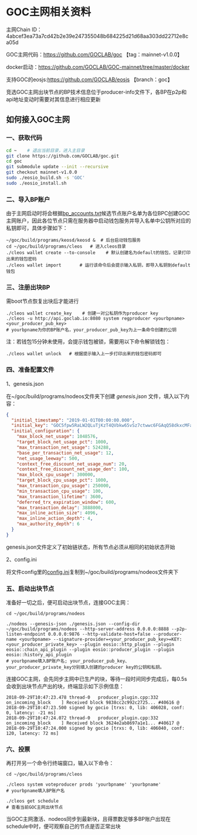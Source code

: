 # GOC主网相关资料

主网Chain ID：4abcef3ea73a7cd42b2e39e247355048b684225d21d68aa303dd22712e8ca05d

GOC主网代码：https://github.com/GOCLAB/goc  【tag：mainnet-v1.0.0】

docker启动：https://github.com/GOCLAB/GOC-mainnet/tree/master/docker

支持GOC的eosjs:https://github.com/GOCLAB/eosjs    【branch：goc】

竞选GOC主网出块节点的BP技术信息位于producer-info文件下，各BP在p2p和api地址变动时需要对其信息进行相应更新

## 如何接入GOC主网

### 一、获取代码

```sh
cd ~    # 退出当前目录，进入主目录
git clone https://github.com/GOCLAB/goc.git
cd goc
git submodule update --init --recursive
git checkout mainnet-v1.0.0
sudo ./eosio_build.sh -s 'GOC'
sudo ./eosio_install.sh
```

### 二、导入BP账户

由于主网启动时将会根据[bp_accounts.txt](https://github.com/GOCLAB/GOC-mainnet/blob/master/bp_accounts.txt)候选节点账户名单为各位BPC创建GOC主网账户，因此各位节点只需在服务器中启动钱包服务并导入名单中公钥所对应的私钥即可，具体步骤如下：

```shell
~/goc/build/programs/keosd/keosd &  # 后台启动钱包服务
cd ~/goc/build/programs/cleos   # 进入cleos目录
./cleos wallet create --to-console    # 默认创建名为default的钱包，记录打印出来的钱包密码
./cleos wallet import       # 运行该命令后会提示输入私钥，即导入私钥到default钱包
```


### 三、注册出块BP

需boot节点恢复出块后才能进行

```shell
./cleos wallet create_key    # 创建一对公私钥作为producer key
./cleos -u http://api.goclab.io:8080 system regproducer <yourbpname> <your_producer_pub_key>
# yourbpname为你的BP账户名，your_producer_pub_key为上一条命令创建的公钥
```

注：若钱包15分钟未使用，会提示钱包被锁，需要用以下命令解锁钱包：
```shell
./cleos wallet unlock   # 根据提示输入上一步打印出来的钱包密码即可
```


### 四、准备配置文件

1、genesis.json

在~/goc/build/programs/nodeos文件夹下创建 *genesis.json* 文件，填入以下内容：

```json
{
  "initial_timestamp": "2019-01-01T00:00:00.000",
  "initial_key": "GOC5fpw5RaLW2QLuTjKzT4QVbkw65vSz7ctwwc6FGAqQ58dkxcMFa",
  "initial_configuration": {
    "max_block_net_usage": 1048576,
    "target_block_net_usage_pct": 1000,
    "max_transaction_net_usage": 524288,
    "base_per_transaction_net_usage": 12,
    "net_usage_leeway": 500,
    "context_free_discount_net_usage_num": 20,
    "context_free_discount_net_usage_den": 100,
    "max_block_cpu_usage": 300000,
    "target_block_cpu_usage_pct": 1000,
    "max_transaction_cpu_usage": 250000,
    "min_transaction_cpu_usage": 100,
    "max_transaction_lifetime": 3600,
    "deferred_trx_expiration_window": 600,
    "max_transaction_delay": 3888000,
    "max_inline_action_size": 4096,
    "max_inline_action_depth": 4,
    "max_authority_depth": 6
  }
}
```

genesis.json文件定义了初始链状态，所有节点必须从相同的初始状态开始

2、config.ini

将文件config里的[config.ini](https://github.com/GOCLAB/GOC-mainnet/blob/master/config/config.ini)复制到~/goc/build/programs/nodeos文件夹下


### 五、启动出块节点

准备好一切之后，便可启动出块节点，连接GOC主网：

```shell
cd ~/goc/build/programs/nodeos

./nodeos --genesis-json ./genesis.json --config-dir ~/goc/build/programs/nodeos --http-server-address 0.0.0.0:8888 --p2p-listen-endpoint 0.0.0.0:9876 --http-validate-host=false --producer-name <yourbpname> --signature-provider=<your_producer_pub_key>=KEY:<your_producer_private_key> --plugin eosio::http_plugin --plugin eosio::chain_api_plugin --plugin eosio::producer_plugin --plugin eosio::history_api_plugin
# yourbpname填入BP账户名; your_producer_pub_key、your_producer_private_key分别填入创建的producer key的公钥和私钥。
```

连接GOC主网，会先同步主网中已生产的块，等待一段时间同步完成后，每0.5s会收到出块节点产出的块，终端显示如下示例信息：
```
2018-09-29T10:47:23.478 thread-0   producer_plugin.cpp:332       on_incoming_block    ] Received block 9838cc2c992c2725... #40616 @ 2018-09-29T10:47:23.500 signed by gocio [trxs: 0, lib: 406028, conf: 0, latency: -21 ms]
2018-09-29T10:47:24.072 thread-0   producer_plugin.cpp:332       on_incoming_block    ] Received block 3624e2ab8697a1e1... #40617 @ 2018-09-29T10:47:24.000 signed by gocio [trxs: 0, lib: 406040, conf: 120, latency: 72 ms]
```


### 六、投票

再打开另一个命令行终端窗口，输入以下命令：

```shell
cd ~/goc/build/programs/cleos

./cleos system voteproducer prods 'yourbpname' 'yourbpname'
# yourbpname填入BP账户名

./cleos get schedule 
# 查看当前GOC主网出块节点
```
当GOC主网激活、nodeos同步到最新块，且得票数足够多BP账户出现在schedule中时，便可观察自己的节点是否正常出块



